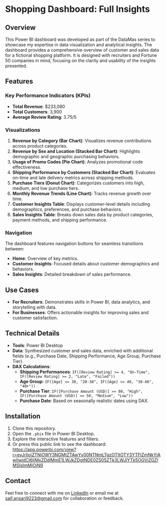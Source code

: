 # Shopping Dashboard: Full Insights

## Overview
This Power BI dashboard was developed as part of the DataMas series to showcase my expertise in data visualization and analytical insights. The dashboard provides a comprehensive overview of customer and sales data for a fictional shopping platform. It is designed with recruiters and Fortune 50 companies in mind, focusing on the clarity and usability of the insights presented.

## Features
### Key Performance Indicators (KPIs)
- **Total Revenue**: $233,080
- **Total Customers**: 3,900
- **Average Review Rating**: 3.75/5

### Visualizations
1. **Revenue by Category (Bar Chart)**: Visualizes revenue contributions across product categories.
2. **Revenue by Sex and Location (Stacked Bar Chart)**: Highlights demographic and geographic purchasing behaviors.
3. **Usage of Promo Codes (Pie Chart)**: Analyzes promotional code effectiveness.
4. **Shipping Performance by Customers (Stacked Bar Chart)**: Evaluates on-time and late delivery metrics across shipping methods.
5. **Purchase Tiers (Donut Chart)**: Categorizes customers into high, medium, and low purchase tiers.
6. **Monthly Revenue Trends (Line Chart)**: Tracks revenue growth over time.
7. **Customer Insights Table**: Displays customer-level details including demographics, preferences, and purchase behaviors.
8. **Sales Insights Table**: Breaks down sales data by product categories, payment methods, and shipping performance.

### Navigation
The dashboard features navigation buttons for seamless transitions between:
- **Home**: Overview of key metrics.
- **Customer Insights**: Focused details about customer demographics and behaviors.
- **Sales Insights**: Detailed breakdown of sales performance.

## Use Cases
- **For Recruiters**: Demonstrates skills in Power BI, data analytics, and storytelling with data.
- **For Businesses**: Offers actionable insights for improving sales and customer satisfaction.

## Technical Details
- **Tools**: Power BI Desktop
- **Data**: Synthesized customer and sales data, enriched with additional fields (e.g., Purchase Date, Shipping Performance, Age Group, Purchase Tier).
- **DAX Calculations**: 
  - **Shipping Performances**: `IF([Review Rating] >= 4, "On-Time", IF([Review Rating] >= 2, "Late", "Failed"))`
  - **Age Group**: `IF([Age] <= 30, "20-30", IF([Age] <= 40, "30-40", "40+"))`
  - **Purchase Tier**: `IF([Purchase Amount (USD)] >= 80, "High", IF([Purchase Amount (USD)] >= 50, "Medium", "Low"))`
  - **Purchase Date**: Based on seasonally realistic dates using DAX.

## Installation
1. Clone this repository.
2. Open the `.pbix` file in Power BI Desktop.
3. Explore the interactive features and filters.
4. Or press this public link to see the dashboard: https://app.powerbi.com/view?r=eyJrIjoiZTNjOWY3NGMtZTAwYy00NTNmLTgzOTItOTY3YTFlZmNkYjAwIiwidCI6IjMxZDdlMmE1LWJkZDgtNDE0ZS05ZTk3LWJlYTk5OGViZGZlMSIsImMiOjN9

## Contact
Feel free to connect with me on [LinkedIn](www.linkedin.com/in/saifansari1) or email me at saif.ansari9223@gmail.com for collaboration or feedback.
